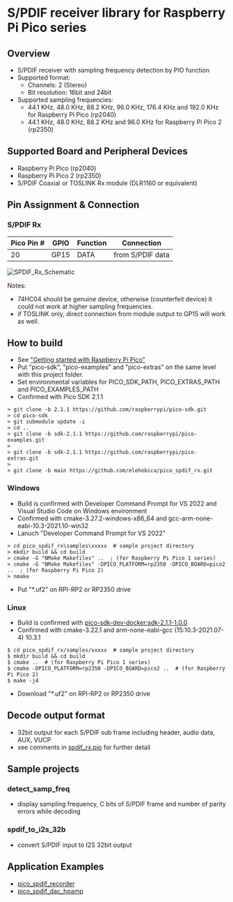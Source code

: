 # S/PDIF receiver library for Raspberry Pi Pico series

## Overview
* S/PDIF receiver with sampling frequency detection by PIO function
* Supported format:
  * Channels: 2 (Stereo)
  * Bit resolution: 16bit and 24bit
* Supported sampling frequencies:
  * 44.1 KHz, 48.0 KHz, 88.2 KHz, 96.0 KHz, 176.4 KHz and 192.0 KHz for Raspberry Pi Pico (rp2040)
  * 44.1 KHz, 48.0 KHz, 88.2 KHz and 96.0 KHz for Raspberry Pi Pico 2 (rp2350)

## Supported Board and Peripheral Devices
* Raspberry Pi Pico (rp2040)
* Raspberry Pi Pico 2 (rp2350)
* S/PDIF Coaxial or TOSLINK Rx module (DLR1160 or equivalent)

## Pin Assignment & Connection
### S/PDIF Rx
| Pico Pin # | GPIO | Function | Connection |
----|----|----|----
| 20 | GP15 | DATA | from S/PDIF data |

![SPDIF_Rx_Schematic](doc/SPDIF_Rx_Schematic.png)

Notes:

* 74HC04 should be genuine device, otherwise (counterfeit device) it could not work at higher sampling frequencies.
* if TOSLINK only, direct connection from module output to GP15 will work as well.

## How to build
* See ["Getting started with Raspberry Pi Pico"](https://datasheets.raspberrypi.org/pico/getting-started-with-pico.pdf)
* Put "pico-sdk", "pico-examples" and "pico-extras" on the same level with this project folder.
* Set environmental variables for PICO_SDK_PATH, PICO_EXTRAS_PATH and PICO_EXAMPLES_PATH
* Confirmed with Pico SDK 2.1.1
```
> git clone -b 2.1.1 https://github.com/raspberrypi/pico-sdk.git
> cd pico-sdk
> git submodule update -i
> cd ..
> git clone -b sdk-2.1.1 https://github.com/raspberrypi/pico-examples.git
>
> git clone -b sdk-2.1.1 https://github.com/raspberrypi/pico-extras.git
> 
> git clone -b main https://github.com/elehobica/pico_spdif_rx.git
```
### Windows
* Build is confirmed with Developer Command Prompt for VS 2022 and Visual Studio Code on Windows environment
* Confirmed with cmake-3.27.2-windows-x86_64 and gcc-arm-none-eabi-10.3-2021.10-win32
* Lanuch "Developer Command Prompt for VS 2022"
```
> cd pico_spdif_rx\samples\xxxxx  # sample project directory
> mkdir build && cd build
> cmake -G "NMake Makefiles" ..  ; (for Raspberry Pi Pico 1 series)
> cmake -G "NMake Makefiles" -DPICO_PLATFORM=rp2350 -DPICO_BOARD=pico2 ..  ; (for Raspberry Pi Pico 2)
> nmake
```
* Put "*.uf2" on RPI-RP2 or RP2350 drive
### Linux
* Build is confirmed with [pico-sdk-dev-docker:sdk-2.1.1-1.0.0]( https://hub.docker.com/r/elehobica/pico-sdk-dev-docker)
* Confirmed with cmake-3.22.1 and arm-none-eabi-gcc (15:10.3-2021.07-4) 10.3.1
```
$ cd pico_spdif_rx/samples/xxxxx  # sample project directory
$ mkdir build && cd build
$ cmake ..  # (for Raspberry Pi Pico 1 series)
$ cmake -DPICO_PLATFORM=rp2350 -DPICO_BOARD=pico2 ..  # (for Raspberry Pi Pico 2)
$ make -j4
```
* Download "*.uf2" on RPI-RP2 or RP2350 drive

## Decode output format
* 32bit output for each S/PDIF sub frame including header, audio data, AUX, VUCP
* see comments in [spdif_rx.pio](spdif_rx.pio) for further detail

## Sample projects
### detect_samp_freq
* display sampling frequency, C bits of S/PDIF frame and number of parity errors while decoding

### spdif_to_i2s_32b
* convert S/PDIF input to I2S 32bit output

## Application Examples
* [pico_spdif_recorder](https://github.com/elehobica/pico_spdif_recorder)
* [pico_spdif_dac_hpamp](https://github.com/elehobica/pico_spdif_dac_hpamp)
